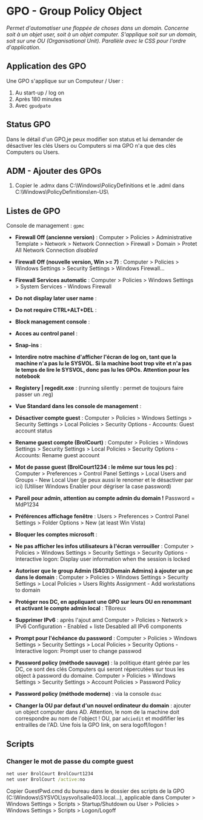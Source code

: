 # GPO - Group Policy Object

*Permet d'automatiser une floppée de choses dans un domain. Concerne soit à un objet user, soit à un objet computer. S'applique soit sur un domain, soit sur une OU (Organisational Unit). Parallèle avec le CSS pour l'ordre d'application.*

## Application des GPO

Une GPO s'applique sur un Computeur / User :
1. Au start-up / log on
2. Après 180 minutes
3. Avec `gpudpate` 

## Status GPO

Dans le détail d'un GPO,je peux modifier son status et lui demander de désactiver les clés Users ou Computers si ma GPO n'a que des clés Computers ou Users.

## ADM - Ajouter des GPOs

1. Copier le .admx dans C:\Windows\PolicyDefinitions et le .adml dans C:\Windows\PolicyDefinitions\en-US\

## Listes de GPO

Console de management : `gpmc`

* **Firewall Off (ancienne version)** : Computer > Policies > Administrative Template > Network > Network Connection > Firewall > Domain > Protet All Network Connection *disabled*
* **Firewall Off (nouvelle version, Win >= 7)** : Computer > Policies > Windows Settings > Security Settings > Windows Firewall...
* **Firewall Services automatic** : Computer > Policies > Windows Settings > System Services - Windows Firewall
* **Do not display later user name** :
* **Do not require CTRL+ALT+DEL** :
* **Block management console** :
* **Acces au control panel** :
* **Snap-ins** :
* **Interdire notre machine d'afficher l'écran de log on, tant que la machine n'a pas lu le SYSVOL. Si la machine boot trop vite et n'a pas le temps de lire le SYSVOL, donc pas lu les GPOs. Attention pour les notebook**
* **Registery | regedit.exe** : (running silently : permet de toujours faire passer un .reg)
* **Vue Standard dans les console de management** :
* **Désactiver compte guest** : Computer > Policies > Windows Settings > Security Settings > Local Policies > Security Options - Accounts: Guest account status
* **Rename guest compte (BrolCourt)** : Computer > Policies > Windows Settings > Security Settings > Local Policies > Security Options - Accounts: Rename guest account
* **Mot de passe guest (BrolCourt1234 : le même sur tous les pc)** : Computer > Preferences > Control Panel Settings > Local Users and Groups - New Local User (je peux aussi le renomer et le désactiver par ici) (Utiliser Windows Enabler pour dégriser la case password)
* **Pareil pour admin, attention au compte admin du domain !** Password = MdP1234
* **Préférences affichage fenêtre** : Users > Preferences > Control Panel Settings > Folder Options > New (at least Win Vista)
* **Bloquer les comptes microsoft** :
* **Ne pas afficher les infos utilisateurs à l'écran verrouiller** : Computer > Policies > Windows Settings > Security Settings > Security Options - Interactive logon: Display user information when the session is locked
* **Autoriser que le group Admin (S403\Domain Admins) à ajouter un pc dans le domain** : Computer > Policies > Windows Settings > Security Settings > Local Policies > Users Rights Assignment - Add workstations to domain
* **Protéger nos DC, en appliquant une GPO sur leurs OU en renommant et activant le compte admin local** : TBoreux
* **Supprimer IPv6** : après l'ajout amd Computer > Policies > Network > IPv6 Configuration - Enabled + liste Desabled all IPv6 components
* **Prompt pour l'échéance du password** : Computer > Policies > Windows Settings > Security Settings > Local Policies > Security Options - Interactive logon: Prompt user to change passwod
* **Password policy (méthode sauvage)** : la politique étant gérée par les DC, ce sont des clés Computers qui seront répercutées sur tous les object à password du domaine. Computer > Policies > Windows Settings > Security Settings > Account Policies > Password Policy
* **Password policy (méthode moderne)** : via la console `dsac`

* **Changer la OU par defaut d'un nouvel ordinateur du domain** : ajouter un object computer dans AD. Attention, le nom de la machine doit correspondre au nom de l'object ! OU, par `adciedit` et modififier les entrailles de l'AD. Une fois la GPO link, on sera logoff/logon !

## Scripts

### Changer le mot de passe du compte guest

```cmd
net user BrolCourt BrolCourt1234
net user BrolCourt /active:no
```

Copier GuestPwd.cmd du bureau dans le dossier des scripts de la GPO (C:\Windows\SYSVOL\sysvol\salle403.local\...), applicable dans Computer > Windows Settings > Scripts > Startup/Shutdown ou User > Policies > Windows Settings > Scripts > Logon/Logoff
